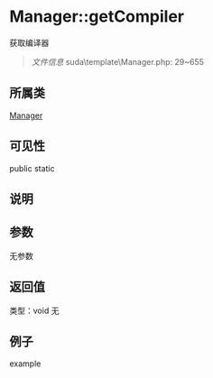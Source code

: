 # Manager::getCompiler
获取编译器
> *文件信息* suda\template\Manager.php: 29~655
## 所属类 

[Manager](../Manager.md)

## 可见性

  public  static
## 说明



## 参数

无参数

## 返回值
类型：void
无

## 例子

example